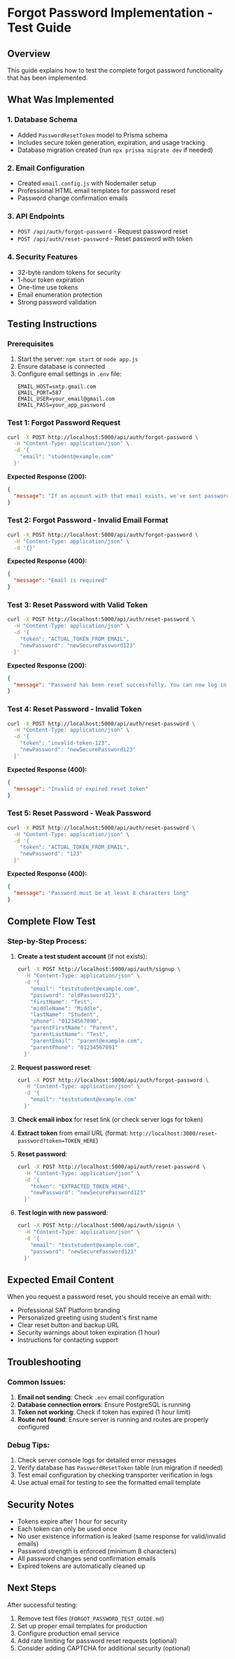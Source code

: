 # Forgot Password Implementation - Test Guide

## Overview
This guide explains how to test the complete forgot password functionality that has been implemented.

## What Was Implemented

### 1. Database Schema
- Added `PasswordResetToken` model to Prisma schema
- Includes secure token generation, expiration, and usage tracking
- Database migration created (run `npx prisma migrate dev` if needed)

### 2. Email Configuration
- Created `email.config.js` with Nodemailer setup
- Professional HTML email templates for password reset
- Password change confirmation emails

### 3. API Endpoints
- `POST /api/auth/forgot-password` - Request password reset
- `POST /api/auth/reset-password` - Reset password with token

### 4. Security Features
- 32-byte random tokens for security
- 1-hour token expiration
- One-time use tokens
- Email enumeration protection
- Strong password validation

## Testing Instructions

### Prerequisites
1. Start the server: `npm start` or `node app.js`
2. Ensure database is connected
3. Configure email settings in `.env` file:
   ```env
   EMAIL_HOST=smtp.gmail.com
   EMAIL_PORT=587
   EMAIL_USER=your_email@gmail.com
   EMAIL_PASS=your_app_password
   ```

### Test 1: Forgot Password Request
```bash
curl -X POST http://localhost:5000/api/auth/forgot-password \
  -H "Content-Type: application/json" \
  -d '{
    "email": "student@example.com"
  }'
```

**Expected Response (200):**
```json
{
  "message": "If an account with that email exists, we've sent password reset instructions."
}
```

### Test 2: Forgot Password - Invalid Email Format
```bash
curl -X POST http://localhost:5000/api/auth/forgot-password \
  -H "Content-Type: application/json" \
  -d '{}'
```

**Expected Response (400):**
```json
{
  "message": "Email is required"
}
```

### Test 3: Reset Password with Valid Token
```bash
curl -X POST http://localhost:5000/api/auth/reset-password \
  -H "Content-Type: application/json" \
  -d '{
    "token": "ACTUAL_TOKEN_FROM_EMAIL",
    "newPassword": "newSecurePassword123"
  }'
```

**Expected Response (200):**
```json
{
  "message": "Password has been reset successfully. You can now log in with your new password."
}
```

### Test 4: Reset Password - Invalid Token
```bash
curl -X POST http://localhost:5000/api/auth/reset-password \
  -H "Content-Type: application/json" \
  -d '{
    "token": "invalid-token-123",
    "newPassword": "newSecurePassword123"
  }'
```

**Expected Response (400):**
```json
{
  "message": "Invalid or expired reset token"
}
```

### Test 5: Reset Password - Weak Password
```bash
curl -X POST http://localhost:5000/api/auth/reset-password \
  -H "Content-Type: application/json" \
  -d '{
    "token": "ACTUAL_TOKEN_FROM_EMAIL",
    "newPassword": "123"
  }'
```

**Expected Response (400):**
```json
{
  "message": "Password must be at least 8 characters long"
}
```

## Complete Flow Test

### Step-by-Step Process:

1. **Create a test student account** (if not exists):
   ```bash
   curl -X POST http://localhost:5000/api/auth/signup \
     -H "Content-Type: application/json" \
     -d '{
       "email": "teststudent@example.com",
       "password": "oldPassword123",
       "firstName": "Test",
       "middleName": "Middle",
       "lastName": "Student",
       "phone": "01234567890",
       "parentFirstName": "Parent",
       "parentLastName": "Test",
       "parentEmail": "parent@example.com",
       "parentPhone": "01234567891"
     }'
   ```

2. **Request password reset**:
   ```bash
   curl -X POST http://localhost:5000/api/auth/forgot-password \
     -H "Content-Type: application/json" \
     -d '{
       "email": "teststudent@example.com"
     }'
   ```

3. **Check email inbox** for reset link (or check server logs for token)

4. **Extract token** from email URL (format: `http://localhost:3000/reset-password?token=TOKEN_HERE`)

5. **Reset password**:
   ```bash
   curl -X POST http://localhost:5000/api/auth/reset-password \
     -H "Content-Type: application/json" \
     -d '{
       "token": "EXTRACTED_TOKEN_HERE",
       "newPassword": "newSecurePassword123"
     }'
   ```

6. **Test login with new password**:
   ```bash
   curl -X POST http://localhost:5000/api/auth/signin \
     -H "Content-Type: application/json" \
     -d '{
       "email": "teststudent@example.com",
       "password": "newSecurePassword123"
     }'
   ```

## Expected Email Content

When you request a password reset, you should receive an email with:
- Professional SAT Platform branding
- Personalized greeting using student's first name
- Clear reset button and backup URL
- Security warnings about token expiration (1 hour)
- Instructions for contacting support

## Troubleshooting

### Common Issues:

1. **Email not sending**: Check `.env` email configuration
2. **Database connection errors**: Ensure PostgreSQL is running
3. **Token not working**: Check if token has expired (1 hour limit)
4. **Route not found**: Ensure server is running and routes are properly configured

### Debug Tips:

1. Check server console logs for detailed error messages
2. Verify database has `PasswordResetToken` table (run migration if needed)
3. Test email configuration by checking transporter verification in logs
4. Use actual email for testing to see the formatted email template

## Security Notes

- Tokens expire after 1 hour for security
- Each token can only be used once
- No user existence information is leaked (same response for valid/invalid emails)
- Password strength is enforced (minimum 8 characters)
- All password changes send confirmation emails
- Expired tokens are automatically cleaned up

## Next Steps

After successful testing:
1. Remove test files (`FORGOT_PASSWORD_TEST_GUIDE.md`)
2. Set up proper email templates for production
3. Configure production email service
4. Add rate limiting for password reset requests (optional)
5. Consider adding CAPTCHA for additional security (optional)